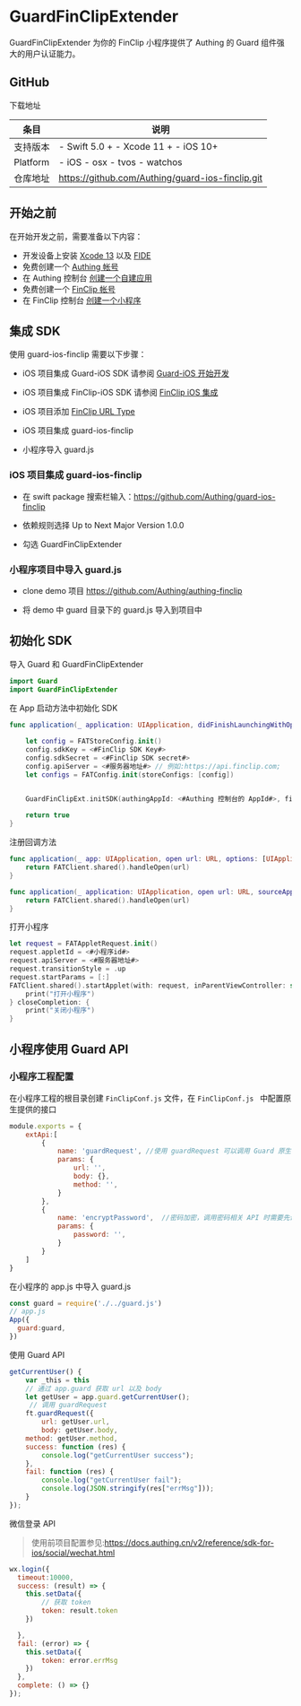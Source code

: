 # GuardFinClipExtender

<LastUpdated/>

GuardFinClipExtender 为你的 FinClip 小程序提供了 Authing 的 Guard 组件强大的用户认证能力。

## GitHub 

下载地址

| **条目** | **说明**                                     |
| -------- | -------------------------------------------- |
| 支持版本 | - Swift 5.0 + - Xcode 11 + - iOS 10+         |
| Platform | - iOS - osx - tvos - watchos                 |
| 仓库地址 | https://github.com/Authing/guard-ios-finclip.git |


## 开始之前

在开始开发之前，需要准备以下内容：

- 开发设备上安装 [Xcode 13](https://developer.apple.com/xcode/) 以及 [FIDE](https://www.finclip.com/mop/document/develop/developer/fide-introduce.html)
- 免费创建一个 [Authing 帐号](https://www.authing.cn/)
- 在 Authing 控制台 [创建一个自建应用](https://docs.authing.cn/v2/guides/app/create-app.html)
- 免费创建一个 [FinClip 帐号](https://www.finclip.com/)
- 在 FinClip 控制台 [创建一个小程序](https://www.finclip.com/mop/document/introduce/accessGuide/enterprise-guidelines.html#_3-%E5%88%9B%E5%BB%BA%E5%B0%8F%E7%A8%8B%E5%BA%8F)


## 集成 SDK

使用 guard-ios-finclip 需要以下步骤：

- iOS 项目集成 Guard-iOS SDK 请参阅 [Guard-iOS 开始开发](https://docs.authing.cn/v2/reference/sdk-for-ios/develop.html)

- iOS 项目集成 FinClip-iOS SDK 请参阅 [FinClip iOS 集成](https://www.finclip.com/mop/document/runtime-sdk/ios/ios-integrate.html#_2-%E9%9B%86%E6%88%90sdk)

- iOS 项目添加 [FinClip URL Type](https://www.finclip.com/mop/document/runtime-sdk/ios/ios-integrate.html#_4-%E6%B7%BB%E5%8A%A0url-type)

- iOS 项目集成 guard-ios-finclip

- 小程序导入 guard.js

### iOS 项目集成 guard-ios-finclip

- 在 swift package 搜索栏输入：https://github.com/Authing/guard-ios-finclip

- 依赖规则选择 Up to Next Major Version 1.0.0

- 勾选 GuardFinClipExtender

### 小程序项目中导入 guard.js

- clone demo 项目 https://github.com/Authing/authing-finclip

- 将 demo 中 guard 目录下的 guard.js 导入到项目中

## 初始化 SDK

导入 Guard 和 GuardFinClipExtender

```Swift
import Guard
import GuardFinClipExtender
```

在 App 启动方法中初始化 SDK

```Swift
func application(_ application: UIApplication, didFinishLaunchingWithOptions launchOptions: [UIApplication.LaunchOptionsKey: Any]?) -> Bool {
    
    let config = FATStoreConfig.init()
    config.sdkKey = <#FinClip SDK Key#>
    config.sdkSecret = <#FinClip SDK secret#>
    config.apiServer = <#服务器地址#> // 例如:https://api.finclip.com;
    let configs = FATConfig.init(storeConfigs: [config])


    GuardFinClipExt.initSDK(authingAppId: <#Authing 控制台的 AppId#>, finclipConfigs: configs)
    
    return true
}
```

注册回调方法

```Swift
func application(_ app: UIApplication, open url: URL, options: [UIApplication.OpenURLOptionsKey : Any] = [:]) -> Bool {
    return FATClient.shared().handleOpen(url)
}

func application(_ application: UIApplication, open url: URL, sourceApplication: String?, annotation: Any) -> Bool {
    return FATClient.shared().handleOpen(url)
}
```

打开小程序

```Swift
let request = FATAppletRequest.init()
request.appletId = <#小程序id#>
request.apiServer = <#服务器地址#>
request.transitionStyle = .up
request.startParams = [:]
FATClient.shared().startApplet(with: request, inParentViewController: self) { result, error in
    print("打开小程序")
} closeCompletion: {
    print("关闭小程序")
}
```

## 小程序使用 Guard API

### 小程序工程配置

在小程序工程的根目录创建 `FinClipConf.js` 文件，在 `FinClipConf.js ` 中配置原生提供的接口

```javascript
module.exports = {
    extApi:[
        {
            name: 'guardRequest', //使用 guardRequest 可以调用 Guard 原生 API
            params: {
                url: '',
                body: {},
                method: '',
            }   
        },
        {
            name: 'encryptPassword',  //密码加密，调用密码相关 API 时需要先调用此方法密码加密
            params: {
                password: '',
            }
        }
    ]
}
```

在小程序的 app.js 中导入 guard.js

```javascript
const guard = require('./../guard.js')
// app.js
App({
  guard:guard,
})
```

使用 Guard API

```javascript
getCurrentUser() {
    var _this = this
    // 通过 app.guard 获取 url 以及 body
    let getUser = app.guard.getCurrentUser();
     // 调用 guardRequest 
    ft.guardRequest({
        url: getUser.url,
        body: getUser.body,
    method: getUser.method,
    success: function (res) {
        console.log("getCurrentUser success");
    },
    fail: function (res) {
        console.log("getCurrentUser fail");
        console.log(JSON.stringify(res["errMsg"]));
    }
});
```

微信登录 API
> 使用前项目配置参见:https://docs.authing.cn/v2/reference/sdk-for-ios/social/wechat.html
```javascript
wx.login({
  timeout:10000,
  success: (result) => {
    this.setData({
        // 获取 token
        token: result.token
    })

  },
  fail: (error) => {
    this.setData({
        token: error.errMsg
    })
  },
  complete: () => {}
});
```
